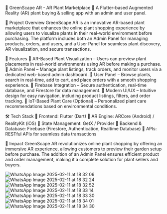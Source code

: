 🌿 GreenScape AR - AR Plant Marketplace 🌿
A Flutter-based Augmented Reality (AR) plant buying & selling app with an admin and user panel.

📌 Project Overview
GreenScape AR is an innovative AR-based plant marketplace that enhances the online plant shopping experience by allowing users to visualize plants in their real-world environment before purchasing. The platform includes both an Admin Panel for managing products, orders, and users, and a User Panel for seamless plant discovery, AR visualization, and secure transactions.

🚀 Features
🔹 AR-Based Plant Visualization – Users can preview plant placements in real-world environments using AR before making a purchase.
🔹 Admin Panel – Manage plant listings, track orders, and monitor users via a dedicated web-based admin dashboard.
🔹 User Panel – Browse plants, search in real-time, add to cart, and place orders with a smooth shopping experience.
🔹 Firebase Integration – Secure authentication, real-time database, and Firestore for data management.
🔹 Modern UI/UX – Intuitive design for easy navigation, including product listings, filters, and order tracking.
🔹 IoT-Based Plant Care (Optional) – Personalized plant care recommendations based on environmental conditions.

🛠 Tech Stack
📌 Frontend: Flutter (Dart)
📌 AR Engine: ARCore (Android) / RealityKit (iOS)
📌 State Management: GetX / Provider
📌 Backend & Database: Firebase (Firestore, Authentication, Realtime Database)
📌 APIs: RESTful APIs for seamless data transactions

🌱 Impact
GreenScape AR revolutionizes online plant shopping by offering an immersive AR experience, allowing customers to preview their garden setup before purchase. The addition of an Admin Panel ensures efficient product and order management, making it a complete solution for plant sellers and buyers.


![WhatsApp Image 2025-02-11 at 18 32 06](https://github.com/user-attachments/assets/ea8d1d41-27f9-4dac-901c-7727b253b804)
![WhatsApp Image 2025-02-11 at 18 32 24](https://github.com/user-attachments/assets/0d342aec-141c-47d2-978a-1a2c98b32b70)
![WhatsApp Image 2025-02-11 at 18 32 52](https://github.com/user-attachments/assets/f65ff828-9b5b-42af-92d8-9da2f7c70c31)
![WhatsApp Image 2025-02-11 at 18 33 14](https://github.com/user-attachments/assets/b600d52d-1814-4c73-bf26-0976e1cbf91e)
![WhatsApp Image 2025-02-11 at 18 33 30](https://github.com/user-attachments/assets/0800170f-bb49-4fe1-9d1d-faa048d4f495)
![WhatsApp Image 2025-02-11 at 18 34 01](https://github.com/user-attachments/assets/a4cf3455-537a-4a6b-82c4-5429c3980462)
![WhatsApp Image 2025-02-11 at 18 34 30](https://github.com/user-attachments/assets/87a5abe4-cc06-4976-bca8-c0935a6383e6)
